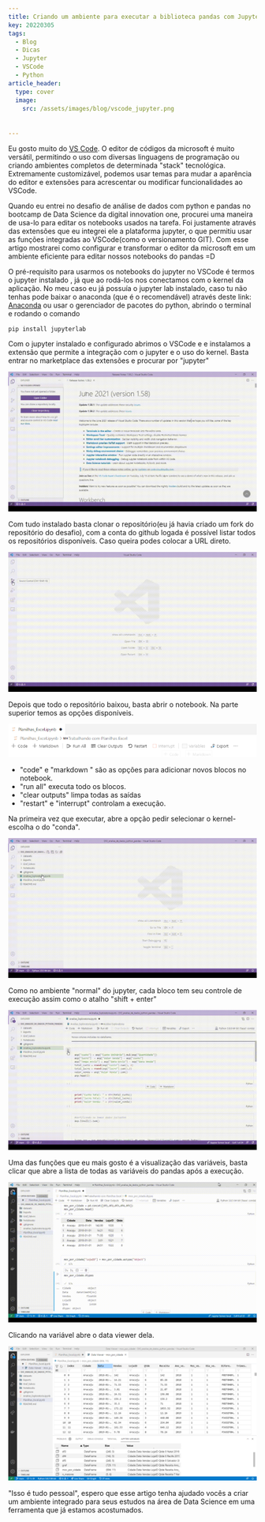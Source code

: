 ```yaml
---
title: Criando um ambiente para executar a biblioteca pandas com Jupyter Lab e VSCode.
key: 20220305
tags: 
  - Blog
  - Dicas
  - Jupyter
  - VSCode
  - Python
article_header:
  type: cover
  image:
    src: /assets/images/blog/vscode_jupyter.png


---
```

Eu gosto muito do [VS Code](https://code.visualstudio.com/). 	O editor de códigos da microsoft é muito versátil, permitindo o uso com diversas linguagens de programação ou criando ambientes completos de determinada "stack" tecnológica.  Extremamente customizável, podemos usar temas para mudar a aparência do editor e extensões para acrescentar ou modificar funcionalidades ao VSCode.   

Quando eu entrei no desafio de análise de dados com python e pandas no bootcamp de Data Science da digital innovation one, procurei uma maneira de usa-lo para editar os notebooks usados na tarefa.  Foi justamente através das extensões que eu integrei ele a plataforma jupyter, o que permitiu usar as funções integradas ao VSCode(como o versionamento GIT).   Com esse artigo mostrarei como configurar e transformar o editor da microsoft em um ambiente eficiente para editar nossos notebooks do pandas =D

<!--more-->

O pré-requisito para usarmos os notebooks do jupyter no VSCode é termos o jupyter instalado , já que ao rodá-los nos conectamos com o kernel da aplicação.    No meu caso eu já possuía o jupyter lab instalado, caso tu não tenhas pode baixar o anaconda (que é o recomendável) através deste link: [Anaconda](https://www.anaconda.com/products/individual) ou usar o gerenciador de pacotes do python, abrindo o terminal e rodando o comando 

```
pip install jupyterlab
```

Com o jupyter instalado e configurado abrimos o VSCode e e instalamos a extensão que permite a integração com o jupyter e o uso do kernel.  Basta entrar no marketplace das extensões e procurar por "jupyter"

![Instalação da extensão do jupyter](/assets/images/blog/extensao_jup.gif)

Com tudo instalado basta clonar o repositório(eu já havia criado um fork do repositório do desafio), com a conta do github logada é possível listar todos os repositórios disponíveis.    Caso queira podes colocar a URL direto.

![Clonagem do repositório](/assets/images/blog/clone_repo.gif)

Depois que todo o repositório baixou, basta abrir o notebook.  Na parte superior temos as opções disponíveis.

![Visão do menu de execução](/assets/images/blog/menu_jupyter.png)

- "code" e "markdown " são as opções para adicionar novos blocos no notebook.
- "run all" executa todo os blocos.
- "clear outputs" limpa todas as saídas
- "restart" e "interrupt" controlam a execução.

Na primeira vez que executar, abre a opção pedir selecionar o kernel- escolha o do "conda".

![Como escolher o kernel de execução](/assets/images/blog/kernel_jup.gif)

Como no ambiente "normal" do jupyter, cada bloco tem seu controle de execução assim como o atalho "shift + enter"

![Detalhes dos blocos de código](/assets/images/blog/run_bloco.gif)

Uma das funções que eu mais gosto é a visualização das variáveis, basta clicar que abre a lista de todas as variáveis do pandas após a execução.

![Detalhes das variáveis](/assets/images/blog/jupyter_variaveis.gif)

Clicando na variável abre o data viewer dela.

![Data Viewer das variáveis](/assets/images/blog/jupiter_variaveis_detalhes.png)

"Isso é tudo pessoal", espero que esse artigo tenha ajudado vocês a criar um ambiente integrado para seus estudos na área de Data Science em uma ferramenta que já estamos acostumados.